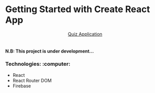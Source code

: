 # Getting Started with Create React App

<div align="center"><a href="https://quiz-app-dev.netlify.app/">Quiz Application</a></div><br>

<h4 align="left">N.B: This project is under development...</h4>
</div>

<h3 align="left">Technologies: :computer:</h3>
<ul>
<li>React</li>
<li>React Router DOM</li>
<li>Firebase</li>
</ul>
